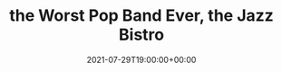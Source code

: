 ---
templateKey: event
id: 7CDC9A69-820B-D4C5-21DE-6FB1B096D85A
date: 2021-07-29T19:00:00+00:00
eventTime: 7pm
title: the Worst Pop Band Ever, the Jazz Bistro
artist: the Worst Pop Band Ever
city: Toronto
venue: the Jazz Bistro
group: The Worst Pop Band Ever
guests: Andrew Rasmussen
---